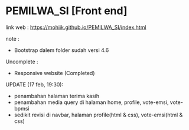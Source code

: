 # PEMILWA_SI [Front end]
link web :
https://mohiik.github.io/PEMILWA_SI/index.html

note :
- Bootstrap dalem folder sudah versi 4.6

Uncomplete : 
- Responsive website (Completed)

UPDATE (17 feb, 19:30):
- penambahan halaman terima kasih
- penambahan media query di halaman home, profile, vote-emsi, vote-bpmsi
- sedikit revisi di navbar, halaman profile(html & css), vote-emsi(html & css)


